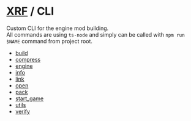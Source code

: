 # [XRF](.) / CLI

Custom CLI for the engine mod building. <br/>
All commands are using `ts-node` and simply can be called with `npm run $NAME` command from project root.

- [build](build/README.md)
- [compress](compress/README.md)
- [engine](engine/README.md)
- [info](info/README.md)
- [link](link/README.md)
- [open](open/README.md)
- [pack](pack/README.md)
- [start_game](start_game/README.md)
- [utils](utils/README.md)
- [verify](verify/README.md)
